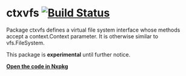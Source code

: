 # ctxvfs [![Build Status](https://travis-ci.org/nxpkg/ctxvfs.svg)](https://travis-ci.org/nxpkg/ctxvfs)

Package ctxvfs defines a virtual file system interface whose methods accept a context.Context parameter. It is otherwise similar to vfs.FileSystem.

This package is **experimental** until further notice.

[**Open the code in Nxpkg**](https://github.com/nxpkg/ctxvfs)

